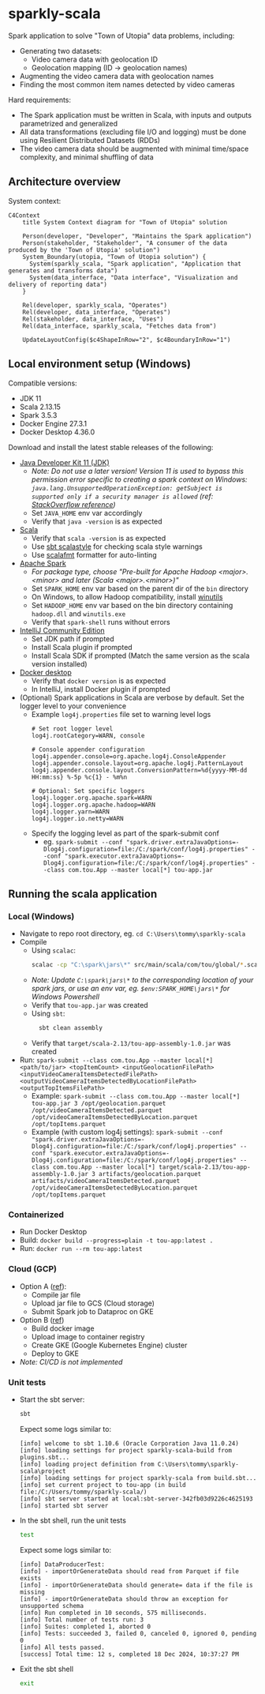 # sparkly-scala
Spark application to solve "Town of Utopia" data problems, including:
- Generating two datasets:
  - Video camera data with geolocation ID
  - Geolocation mapping (ID -> geolocation names) 
- Augmenting the video camera data with geolocation names
- Finding the most common item names detected by video cameras

Hard requirements:
- The Spark application must be written in Scala, with inputs and outputs parametrized and generalized
- All data transformations (excluding file I/O and logging) must be done using Resilient Distributed Datasets (RDDs)
- The video camera data should be augmented with minimal time/space complexity, and minimal shuffling of data

## Architecture overview
System context:
```mermaid
C4Context
    title System Context diagram for "Town of Utopia" solution
    
    Person(developer, "Developer", "Maintains the Spark application")
    Person(stakeholder, "Stakeholder", "A consumer of the data produced by the 'Town of Utopia' solution")
    System_Boundary(utopia, "Town of Utopia solution") {
      System(sparkly_scala, "Spark application", "Application that generates and transforms data")
      System(data_interface, "Data interface", "Visualization and delivery of reporting data")
    }
    
    Rel(developer, sparkly_scala, "Operates")
    Rel(developer, data_interface, "Operates")
    Rel(stakeholder, data_interface, "Uses")
    Rel(data_interface, sparkly_scala, "Fetches data from")

    UpdateLayoutConfig($c4ShapeInRow="2", $c4BoundaryInRow="1")
```

## Local environment setup (Windows)
Compatible versions:
- JDK 11
- Scala 2.13.15
- Spark 3.5.3
- Docker Engine 27.3.1
- Docker Desktop 4.36.0

Download and install the latest stable releases of the following:
- [Java Developer Kit 11 (JDK)](https://www.oracle.com/sg/java/technologies/javase/jdk11-archive-downloads.html)
  - _Note: Do not use a later version! Version 11 is used to bypass this permission error specific to creating a spark context on Windows: `java.lang.UnsupportedOperationException: getSubject is supported only if a security manager is allowed` (ref: [StackOverflow reference](https://stackoverflow.com/a/79017758))_
  - Set `JAVA_HOME` env var accordingly
  - Verify that `java -version` is as expected
- [Scala](https://www.scala-lang.org/download/)
  - Verify that `scala -version` is as expected
  - Use [sbt scalastyle](http://www.scalastyle.org/sbt.html) for checking scala style warnings
  - Use [scalafmt](https://scalameta.org/scalafmt/docs/installation.html) formatter for auto-linting
- [Apache Spark](https://spark.apache.org/downloads.html)
  - _For package type, choose "Pre-built for Apache Hadoop \<major\>.\<minor\> and later (Scala \<major\>.\<minor\>)"_
  - Set `SPARK_HOME` env var based on the parent dir of the `bin` directory
  - On Windows, to allow Hadoop compatibility, install [winutils](https://github.com/cdarlint/winutils)
  - Set `HADOOP_HOME` env var based on the bin directory containing `hadoop.dll` and `winutils.exe`
  - Verify that `spark-shell` runs without errors
- [IntelliJ Community Edition](https://www.jetbrains.com/idea/)
  - Set JDK path if prompted
  - Install Scala plugin if prompted
  - Install Scala SDK if prompted (Match the same version as the scala version installed)
- [Docker desktop](https://docs.docker.com/desktop/)
  - Verify that `docker version` is as expected
  - In IntelliJ, install Docker plugin if prompted
- (Optional) Spark applications in Scala are verbose by default. Set the logger level to your convenience
  - Example `log4j.properties` file set to warning level logs
    ```text
    # Set root logger level
    log4j.rootCategory=WARN, console
  
    # Console appender configuration
    log4j.appender.console=org.apache.log4j.ConsoleAppender
    log4j.appender.console.layout=org.apache.log4j.PatternLayout
    log4j.appender.console.layout.ConversionPattern=%d{yyyy-MM-dd HH:mm:ss} %-5p %c{1} - %m%n
  
    # Optional: Set specific loggers
    log4j.logger.org.apache.spark=WARN
    log4j.logger.org.apache.hadoop=WARN
    log4j.logger.yarn=WARN
    log4j.logger.io.netty=WARN
    ```
  - Specify the logging level as part of the spark-submit conf
    - eg. `spark-submit --conf "spark.driver.extraJavaOptions=-Dlog4j.configuration=file:/C:/spark/conf/log4j.properties" --conf "spark.executor.extraJavaOptions=-Dlog4j.configuration=file:/C:/spark/conf/log4j.properties" --class com.tou.App --master local[*] tou-app.jar`

## Running the scala application
### Local (Windows)
- Navigate to repo root directory, eg. `cd C:\Users\tommy\sparkly-scala`
- Compile
  - Using `scalac`: 
    ```bash
    scalac -cp "C:\spark\jars\*" src/main/scala/com/tou/global/*.scala src/main/scala/com/tou/producer/*.scala src/main/scala/com/tou/processor/*.scala -d utopia-app.jar -explain
    ```
  - _Note: Update `C:\spark\jars\*` to the corresponding location of your spark jars, or use an env var, eg. `$env:SPARK_HOME\jars\*` for Windows Powershell_
  - Verify that `tou-app.jar` was created
  - Using `sbt`:
    ```bash
      sbt clean assembly
    ```
   - Verify that `target/scala-2.13/tou-app-assembly-1.0.jar` was created
- Run: `spark-submit --class com.tou.App --master local[*] <path/to/jar> <topItemCount> <inputGeolocationFilePath> <inputVideoCameraItemsDetectedFilePath> <outputVideoCameraItemsDetectedByLocationFilePath> <outputTopItemsFilePath>`
  - Example: `spark-submit --class com.tou.App --master local[*] tou-app.jar 3 /opt/geolocation.parquet /opt/videoCameraItemsDetected.parquet /opt/videoCameraItemsDetectedByLocation.parquet /opt/topItems.parquet`
  - Example (with custom log4j settings): `spark-submit --conf "spark.driver.extraJavaOptions=-Dlog4j.configuration=file:/C:/spark/conf/log4j.properties" --conf "spark.executor.extraJavaOptions=-Dlog4j.configuration=file:/C:/spark/conf/log4j.properties" --class com.tou.App --master local[*] target/scala-2.13/tou-app-assembly-1.0.jar 3 artifacts/geolocation.parquet artifacts/videoCameraItemsDetected.parquet /opt/videoCameraItemsDetectedByLocation.parquet /opt/topItems.parquet`

### Containerized
- Run Docker Desktop
- Build: `docker build --progress=plain -t tou-app:latest .`
- Run: `docker run --rm tou-app:latest`

### Cloud (GCP)
- Option A ([ref](https://cloud.google.com/dataproc/docs/tutorials/spark-scala)):
  - Compile jar file
  - Upload jar file to GCS (Cloud storage)
  - Submit Spark job to Dataproc on GKE
- Option B ([ref](https://jaceklaskowski.github.io/spark-kubernetes-book/demo/deploying-spark-application-to-google-kubernetes-engine/#pushing-image-to-container-registry))
  - Build docker image
  - Upload image to container registry
  - Create GKE (Google Kubernetes Engine) cluster
  - Deploy to GKE
- _Note: CI/CD is not implemented_

### Unit tests
- Start the sbt server:
  ```bash
  sbt
  ```
  Expect some logs similar to:
  ```
  [info] welcome to sbt 1.10.6 (Oracle Corporation Java 11.0.24)
  [info] loading settings for project sparkly-scala-build from plugins.sbt...
  [info] loading project definition from C:\Users\tommy\sparkly-scala\project
  [info] loading settings for project sparkly-scala from build.sbt...
  [info] set current project to tou-app (in build file:/C:/Users/tommy/sparkly-scala/)
  [info] sbt server started at local:sbt-server-342fb03d9226c4625193
  [info] started sbt server
  ```
- In the sbt shell, run the unit tests
  ```bash
  test
  ```
  Expect some logs similar to:
  ```
  [info] DataProducerTest:
  [info] - importOrGenerateData should read from Parquet if file exists
  [info] - importOrGenerateData should generate= data if the file is missing
  [info] - importOrGenerateData should throw an exception for unsupported schema
  [info] Run completed in 10 seconds, 575 milliseconds.
  [info] Total number of tests run: 3
  [info] Suites: completed 1, aborted 0
  [info] Tests: succeeded 3, failed 0, canceled 0, ignored 0, pending 0
  [info] All tests passed.
  [success] Total time: 12 s, completed 18 Dec 2024, 10:37:27 PM
  ```
- Exit the sbt shell
  ```bash
  exit
  ```